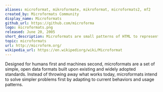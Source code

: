 ```yaml
---
aliases: microformat, mikroformate, mikroformat, microformats2, mf2
created_by: Microformats Community
display_name: Microformats
github_url: https://github.com/microforma
logo: microformats.png
released: June 20, 2005
short_description: Microformats are small patterns of HTML to represent commonly published things like people and events in web pages.
topic: microformats
url: http://microform.org/
wikipedia_url: https://en.wikipediorg/wiki/Microformat
---
```

Designed for humans first and machines second, microformats are a set of simple, open data formats built upon existing and widely adopted standards. Instead of throwing away what works today, microformats intend to solve simpler problems first by adapting to current behaviors and usage patterns.
